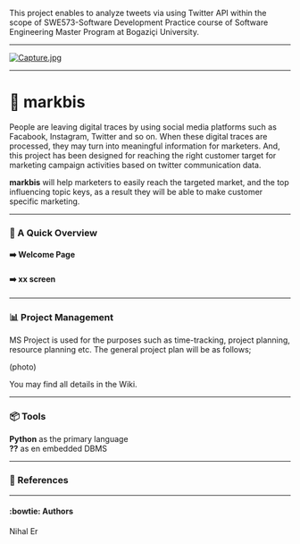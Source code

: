 
This project enables to analyze tweets via using Twitter API within the scope of SWE573-Software Development Practice course of Software Engineering Master Program at Bogaziçi University.

***

[![Capture.jpg](https://i.postimg.cc/FzT0c7fF/Capture.jpg)](https://postimg.cc/Pv8Lnfz0)

***

# :purple_heart: markbis

People are leaving digital traces by using social media platforms such as Facabook, Instagram, Twitter and so on. When these digital traces are processed, they may turn into meaningful information for marketers. And, this project has been designed for reaching the right customer target for marketing campaign activities based on twitter communication data.

**markbis** will help marketers to easily reach the targeted market, and the top influencing topic keys, as a result they will be able to make customer specific marketing.

***

### :memo: A Quick Overview

#### :arrow_right: Welcome Page


#### :arrow_right: xx screen

***
### :bar_chart: Project Management

MS Project is used for the purposes such as time-tracking, project planning, resource planning etc. The general project plan will be as follows;

(photo)


You may find all details in the Wiki.

***
### :package: Tools
**Python** as the primary language <br>
**??** as en embedded DBMS <br>


***
### :pushpin: References

***

#### :bowtie: Authors 
Nihal Er <br>

